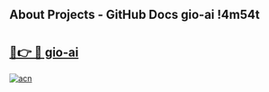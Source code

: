 ## About Projects - GitHub Docs gio-ai !4m54t

# <h2><a href="https://andorid.site?title=gio-ai&ref=19M">🔗👉 🔴 gio-ai</a></h2>

[![acn](https://github.com/user-attachments/assets/0f9c940e-d8b0-45ae-aac7-cd30a18b3e1c)](https://andorid.site?title=gio-ai&ref=19M)
